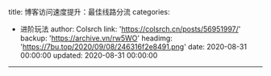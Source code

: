 title: 博客访问速度提升：最佳线路分流
categories:
  - 进阶玩法
author: Colsrch
link: 'https://colsrch.cn/posts/56951997/'
backup: 'https://archive.vn/rw5WO'
headimg: 'https://7bu.top/2020/09/08/246316f2e8491.png'
date: 2020-08-31 00:00:00
updated: 2020-08-31 00:00:00
---
